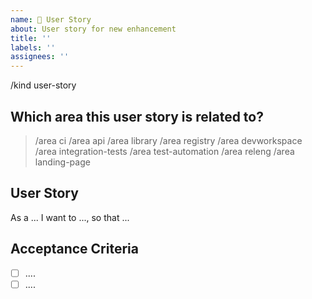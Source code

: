 ```yaml
---
name: 📝 User Story
about: User story for new enhancement
title: ''
labels: ''
assignees: ''
---
```


/kind user-story

## Which area this user story is related to?

<!--
    Uncomment appropriate `/area` lines, and delete the rest.
    For example, `> /area api` would simply become: `/area api`
-->

> /area ci
> /area api
> /area library
> /area registry
> /area devworkspace
> /area integration-tests
> /area test-automation
> /area releng
> /area landing-page

## User Story

As a ... I want to ..., so that ...

## Acceptance Criteria

<!--
    Decide which specific steps need to be completed, outline subtasks.
-->
- [ ] ....
- [ ] ....
